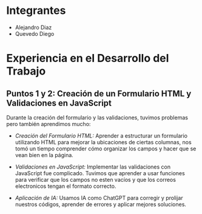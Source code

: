 # Integrantes

- Alejandro Diaz
- Quevedo Diego

# Experiencia en el Desarrollo del Trabajo

## Puntos 1 y 2: Creación de un Formulario HTML y Validaciones en JavaScript

Durante la creación del formulario y las validaciones, tuvimos problemas pero también aprendimos mucho:

- *Creación del Formulario HTML:* Aprender a estructurar un formulario utilizando HTML para mejorar la ubicaciones de ciertas columnas, nos tomó un tiempo comprender cómo organizar los campos y hacer que se vean bien en la página.

- *Validaciones en JavaScript:* Implementar las validaciones con JavaScript fue complicado. Tuvimos que aprender a usar funciones para verificar que los campos no esten vacíos y que los correos electronicos tengan el formato correcto.

- *Aplicación de IA:* Usamos IA como ChatGPT para corregir y prolijar nuestros códigos, aprender de errores y aplicar mejores soluciones.
